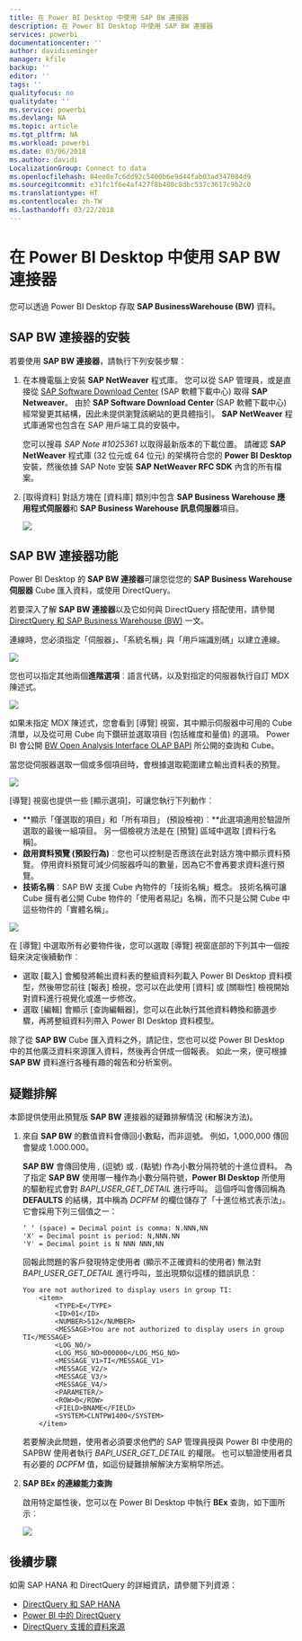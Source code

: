 ```yaml
---
title: 在 Power BI Desktop 中使用 SAP BW 連接器
description: 在 Power BI Desktop 中使用 SAP BW 連接器
services: powerbi
documentationcenter: ''
author: davidiseminger
manager: kfile
backup: ''
editor: ''
tags: ''
qualityfocus: no
qualitydate: ''
ms.service: powerbi
ms.devlang: NA
ms.topic: article
ms.tgt_pltfrm: NA
ms.workload: powerbi
ms.date: 03/06/2018
ms.author: davidi
LocalizationGroup: Connect to data
ms.openlocfilehash: 84ee8e7c6dd92c5400b6e9d44fab03ad347084d9
ms.sourcegitcommit: e31fc1f6e4af427f8b480c8dbc537c3617c9b2c0
ms.translationtype: HT
ms.contentlocale: zh-TW
ms.lasthandoff: 03/22/2018
---
```

# <a name="use-the-sap-bw-connector-in-power-bi-desktop"></a>在 Power BI Desktop 中使用 SAP BW 連接器
您可以透過 Power BI Desktop 存取 **SAP BusinessWarehouse (BW)** 資料。

## <a name="installation-of-sap-bw-connector"></a>SAP BW 連接器的安裝
若要使用 **SAP BW 連接器**，請執行下列安裝步驟︰

1. 在本機電腦上安裝 **SAP NetWeaver** 程式庫。 您可以從 SAP 管理員，或是直接從 [SAP Software Download Center](https://support.sap.com/swdc) (SAP 軟體下載中心) 取得 **SAP Netweaver**。 由於 **SAP Software Download Center** (SAP 軟體下載中心) 經常變更其結構，因此未提供瀏覽該網站的更具體指引。 **SAP NetWeaver** 程式庫通常也包含在 SAP 用戶端工具的安裝中。
   
   您可以搜尋 *SAP Note #1025361* 以取得最新版本的下載位置。 請確認 **SAP NetWeaver** 程式庫 (32 位元或 64 位元) 的架構符合您的 **Power BI Desktop** 安裝，然後依據 SAP Note 安裝 **SAP NetWeaver RFC SDK** 內含的所有檔案。
2. [取得資料] 對話方塊在 [資料庫] 類別中包含 **SAP Business Warehouse 應用程式伺服器**和 **SAP Business Warehouse 訊息伺服器**項目。
   
   ![](media/desktop-sap-bw-connector/sap_bw_2a.png)

## <a name="sap-bw-connector-features"></a>SAP BW 連接器功能
Power BI Desktop 的 **SAP BW 連接器**可讓您從您的 **SAP Business Warehouse 伺服器** Cube 匯入資料，或使用 DirectQuery。 

若要深入了解 **SAP BW 連接器**以及它如何與 DirectQuery 搭配使用，請參閱 [DirectQuery 和 SAP Business Warehouse (BW)](desktop-directquery-sap-bw.md) 一文。

連線時，您必須指定「伺服器」、「系統名稱」與「用戶端識別碼」以建立連線。

![](media/desktop-sap-bw-connector/sap_bw_3a.png)

您也可以指定其他兩個**進階選項**︰語言代碼，以及對指定的伺服器執行自訂 MDX 陳述式。

![](media/desktop-sap-bw-connector/sap_bw_4a.png)

如果未指定 MDX 陳述式，您會看到 [導覽] 視窗，其中顯示伺服器中可用的 Cube 清單，以及從可用 Cube 向下鑽研並選取項目 (包括維度和量值) 的選項。 Power BI 會公開 [BW Open Analysis Interface OLAP BAPI](https://help.sap.com/saphelp_nw70/helpdata/en/d9/ed8c3c59021315e10000000a114084/content.htm) 所公開的查詢和 Cube。

當您從伺服器選取一個或多個項目時，會根據選取範圍建立輸出資料表的預覽。

![](media/desktop-sap-bw-connector/sap_bw_5.png)

[導覽] 視窗也提供一些 [顯示選項]，可讓您執行下列動作︰

* **顯示「僅選取的項目」和「所有項目」 (預設檢視)︰**此選項適用於驗證所選取的最後一組項目。 另一個檢視方法是在 [預覽] 區域中選取 [資料行名稱]。
* **啟用資料預覽 (預設行為)**︰您也可以控制是否應該在此對話方塊中顯示資料預覽。 停用資料預覽可減少伺服器呼叫的數量，因為它不會再要求資料進行預覽。
* **技術名稱**︰SAP BW 支援 Cube 內物件的「技術名稱」概念。 技術名稱可讓 Cube 擁有者公開 Cube 物件的「使用者易記」名稱，而不只是公開 Cube 中這些物件的「實體名稱」。

![](media/desktop-sap-bw-connector/sap_bw_6.png)

在 [導覽] 中選取所有必要物件後，您可以選取 [導覽] 視窗底部的下列其中一個按鈕來決定後續動作︰

* 選取 [載入] 會觸發將輸出資料表的整組資料列載入 Power BI Desktop 資料模型，然後帶您前往 [報表] 檢視，您可以在此使用 [資料] 或 [關聯性] 檢視開始對資料進行視覺化或進一步修改。
* 選取 [編輯] 會顯示 [查詢編輯器]，您可以在此執行其他資料轉換和篩選步驟，再將整組資料列帶入 Power BI Desktop 資料模型。

除了從 **SAP BW** Cube 匯入資料之外，請記住，您也可以從 Power BI Desktop 中的其他廣泛資料來源匯入資料，然後再合併成一個報表。 如此一來，便可根據 **SAP BW** 資料進行各種有趣的報告和分析案例。

## <a name="troubleshooting"></a>疑難排解
本節提供使用此預覽版 **SAP BW** 連接器的疑難排解情況 (和解決方法)。

1. 來自 **SAP BW** 的數值資料會傳回小數點，而非逗號。 例如，1,000,000 傳回會變成 1.000.000。
   
   **SAP BW** 會傳回使用 *,* (逗號) 或 *.* (點號) 作為小數分隔符號的十進位資料。 為了指定 **SAP BW** 使用哪一種作為小數分隔符號，**Power BI Desktop** 所使用的驅動程式會對 *BAPI_USER_GET_DETAIL* 進行呼叫。 這個呼叫會傳回稱為 **DEFAULTS** 的結構，其中稱為 *DCPFM* 的欄位儲存了「十進位格式表示法」。 它會採用下列三個值之一：
   
       ‘ ‘ (space) = Decimal point is comma: N.NNN,NN
       'X' = Decimal point is period: N,NNN.NN
       'Y' = Decimal point is N NNN NNN,NN
   
   回報此問題的客戶發現特定使用者 (顯示不正確資料的使用者) 無法對 *BAPI_USER_GET_DETAIL* 進行呼叫，並出現類似這樣的錯誤訊息：
   
       You are not authorized to display users in group TI:
           <item>
               <TYPE>E</TYPE>
               <ID>01</ID>
               <NUMBER>512</NUMBER>
               <MESSAGE>You are not authorized to display users in group TI</MESSAGE>
               <LOG_NO/>
               <LOG_MSG_NO>000000</LOG_MSG_NO>
               <MESSAGE_V1>TI</MESSAGE_V1>
               <MESSAGE_V2/>
               <MESSAGE_V3/>
               <MESSAGE_V4/>
               <PARAMETER/>
               <ROW>0</ROW>
               <FIELD>BNAME</FIELD>
               <SYSTEM>CLNTPW1400</SYSTEM>
           </item>
   
   若要解決此問題，使用者必須要求他們的 SAP 管理員授與 Power BI 中使用的 SAPBW 使用者執行 *BAPI_USER_GET_DETAIL* 的權限。 也可以驗證使用者具有必要的 *DCPFM* 值，如這份疑難排解解決方案稍早所述。
2. **SAP BEx 的連線能力查詢**
   
   啟用特定屬性後，您可以在 Power BI Desktop 中執行 **BEx** 查詢，如下圖所示︰
   
   ![](media/desktop-sap-bw-connector/sap_bw_8.png)

## <a name="next-steps"></a>後續步驟
如需 SAP HANA 和 DirectQuery 的詳細資訊，請參閱下列資源：

* [DirectQuery 和 SAP HANA](desktop-directquery-sap-hana.md)
* [Power BI 中的 DirectQuery](desktop-directquery-about.md)
* [DirectQuery 支援的資料來源](desktop-directquery-data-sources.md)
